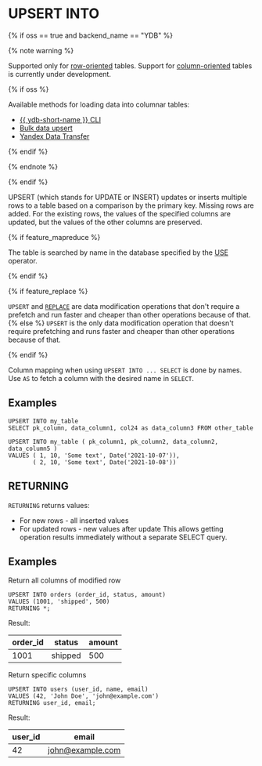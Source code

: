 # UPSERT INTO

{% if oss == true and backend_name == "YDB" %}

{% note warning %}

Supported only for [row-oriented](../../../concepts/datamodel/table.md#row-oriented-tables) tables. Support for [column-oriented](../../../concepts/datamodel/table.md#column-oriented-tables) tables is currently under development.

{% if oss %}

Available methods for loading data into columnar tables:

* [{{ ydb-short-name }} CLI](../../../reference/ydb-cli/export-import/import-file.md)
* [Bulk data upsert](../../../recipes/ydb-sdk/bulk-upsert.md)
* [Yandex Data Transfer](https://yandex.cloud/ru/services/data-transfer)

{% endif %}

{% endnote %}

{% endif %}

UPSERT (which stands for UPDATE or INSERT) updates or inserts multiple rows to a table based on a comparison by the primary key. Missing rows are added. For the existing rows, the values of the specified columns are updated, but the values of the other columns are preserved.

{% if feature_mapreduce %}

The table is searched by name in the database specified by the [USE](use.md) operator.

{% endif %}

{% if feature_replace %}

`UPSERT` and [`REPLACE`](replace_into.md) are data modification operations that don't require a prefetch and run faster and cheaper than other operations because of that.
{% else %}
`UPSERT` is the only data modification operation that doesn't require prefetching and runs faster and cheaper than other operations because of that.

{% endif %}

Column mapping when using `UPSERT INTO ... SELECT` is done by names. Use `AS` to fetch a column with the desired name in `SELECT`.

## Examples

```yql
UPSERT INTO my_table
SELECT pk_column, data_column1, col24 as data_column3 FROM other_table
```

```yql
UPSERT INTO my_table ( pk_column1, pk_column2, data_column2, data_column5 )
VALUES ( 1, 10, 'Some text', Date('2021-10-07')),
       ( 2, 10, 'Some text', Date('2021-10-08'))
```

## RETURNING

`RETURNING` returns values:
* For new rows - all inserted values
* For updated rows - new values after update
This allows getting operation results immediately without a separate SELECT query.

## Examples

Return all columns of modified row

```
UPSERT INTO orders (order_id, status, amount)
VALUES (1001, 'shipped', 500)
RETURNING *;
```

Result:

|order_id|status|amount|
|-|-|-|
|1001|shipped|500|

Return specific columns

```
UPSERT INTO users (user_id, name, email)
VALUES (42, 'John Doe', 'john@example.com')
RETURNING user_id, email;
```

Result:

|user_id|email|
|-|-|
|42|john@example.com|